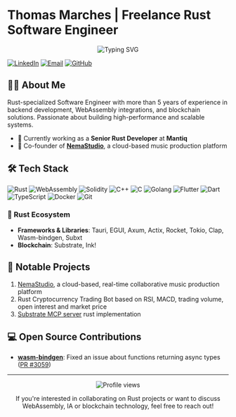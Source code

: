 # Thomas Marches | Freelance Rust Software Engineer

<div align="center">
  <img src="https://readme-typing-svg.herokuapp.com?font=Fira+Code&size=25&duration=3000&pause=1000&color=F75C7E&center=true&vCenter=true&width=435&lines=Rust+Software+Engineer;Blockchain+Developer;WebAssembly+Enthusiast;Open+Source+Contributor" alt="Typing SVG" />
</div>

[![LinkedIn](https://img.shields.io/badge/LinkedIn-0077B5?style=for-the-badge&logo=linkedin&logoColor=white)](https://www.linkedin.com/in/thomas-marches/)
[![Email](https://img.shields.io/badge/Email-D14836?style=for-the-badge&logo=gmail&logoColor=white)](mailto:thomasmarchespro@gmail.com)
[![GitHub](https://img.shields.io/badge/GitHub-100000?style=for-the-badge&logo=github&logoColor=white)](https://github.com/ThomasMarches)

## 👨‍💻 About Me

Rust-specialized Software Engineer with more than 5 years of experience in backend development, WebAssembly integrations, and blockchain solutions. Passionate about building high-performance and scalable systems.

- 🔭 Currently working as a **Senior Rust Developer** at **Mantiq**
- 🚀 Co-founder of **[NemaStudio](https://nemastudio.app/)**, a cloud-based music production platform

## 🛠️ Tech Stack

![Rust](https://img.shields.io/badge/Rust-000000?style=for-the-badge&logo=rust&logoColor=white)
![WebAssembly](https://img.shields.io/badge/WebAssembly-654FF0?style=for-the-badge&logo=webassembly&logoColor=white)
![Solidity](https://img.shields.io/badge/Solidity-e6e6e6?style=for-the-badge&logo=solidity&logoColor=black)
![C++](https://img.shields.io/badge/C%2B%2B-00599C?style=for-the-badge&logo=c%2B%2B&logoColor=white)
![C](https://img.shields.io/badge/C-00599C?style=for-the-badge&logo=c&logoColor=white)
![Golang](https://img.shields.io/badge/Go-00ADD8?style=for-the-badge&logo=go&logoColor=white)
![Flutter](https://img.shields.io/badge/Flutter-02569B?style=for-the-badge&logo=flutter&logoColor=white)
![Dart](https://img.shields.io/badge/Dart-0175C2?style=for-the-badge&logo=dart&logoColor=white)
![TypeScript](https://img.shields.io/badge/TypeScript-007ACC?style=for-the-badge&logo=typescript&logoColor=white)
![Docker](https://img.shields.io/badge/Docker-2CA5E0?style=for-the-badge&logo=docker&logoColor=white)
![Git](https://img.shields.io/badge/Git-F05032?style=for-the-badge&logo=git&logoColor=white)

### 🦀 Rust Ecosystem

- **Frameworks & Libraries**: Tauri, EGUI, Axum, Actix, Rocket, Tokio, Clap, Wasm-bindgen, Subxt
- **Blockchain**: Substrate, Ink!

## 🚀 Notable Projects

1. [NemaStudio](https://nemastudio.app/), a cloud-based, real-time collaborative music production platform
2. Rust Cryptocurrency Trading Bot based on RSI, MACD, trading volume, open interest and market price
3. [Substrate MCP server](https://github.com/ThomasMarches/substrate-mcp-rs) rust implementation

## 💻 Open Source Contributions

- **[wasm-bindgen](https://github.com/rustwasm/wasm-bindgen)**: Fixed an issue about functions returning async types ([PR #3059](https://github.com/rustwasm/wasm-bindgen/pull/3059))

---

<div align="center">
  <img src="https://komarev.com/ghpvc/?username=ThomasMarches&color=blueviolet" alt="Profile views"/>
  <p>If you're interested in collaborating on Rust projects or want to discuss WebAssembly, IA or blockchain technology, feel free to reach out!</p>
</div>
